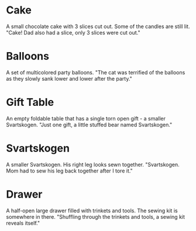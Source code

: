 # Cake
A small chocolate cake with 3 slices cut out. Some of the candles are still lit.
"Cake! Dad also had a slice, only 3 slices were cut out."

# Balloons
A set of multicolored party balloons.
"The cat was terrified of the balloons as they slowly sank lower and lower after the party."

# Gift Table
An empty foldable table that has a single torn open gift - a smaller Svartskogen.
"Just one gift, a little stuffed bear named Svartskogen."

# Svartskogen
A smaller Svartskogen. His right leg looks sewn together.
"Svartskogen. Mom had to sew his leg back together after I tore it."

# Drawer
A half-open large drawer filled with trinkets and tools. The sewing kit is somewhere in there.
"Shuffling through the trinkets and tools, a sewing kit reveals itself."

